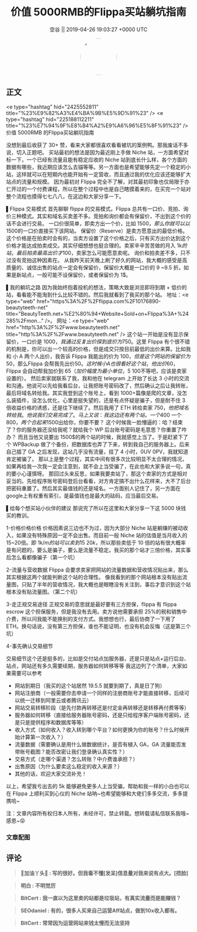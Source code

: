 <h1 align="center">价值 5000RMB的Flippa买站躺坑指南</h1>




<p align="center">
    <a>空谷 || 2019-04-26 19:03:27 &#43;0000 UTC</a>
</p>

<div align="center">
    <img src="https://images.zsxq.com/FnQXS48-I6sIUiqs3cC-OvLAGO74?e=1590940799&amp;token=kIxbL07-8jAj8w1n4s9zv64FuZZNEATmlU_Vm6zD:Fau8u9NnizGQRI1EqvDa2YhYo_w=" width="100" height="100" style="border:1px solid;border-radius:50%; color:#ffffff"/>
</div>




## 正文

<div>
&lt;e type=&#34;hashtag&#34; hid=&#34;2425552811&#34; title=&#34;%23%E9%82%A3%E4%BA%9B%E5%9D%91%23&#34; /&gt; &lt;e type=&#34;hashtag&#34; hid=&#34;225188112211&#34; title=&#34;%23%E7%94%9F%E8%B4%A2%E9%A6%96%E5%8F%91%23&#34; /&gt; 价值 5000RMB 的Flippa买站躺坑指南

没想到最后收获了 30&#43; 赞，看来大家都很喜欢看看被坑的案例鸭。那我废话不多说，切入正题吧。
买站最初的想法是因为最近刚上手做 Niche 站，一方面希望对标一下，一个已经有流量且能有稳定应收的 Niche 站到底长什么样，各个方面的数据有哪些，我近期应该怎么去锚等等。另一方面也是希望能够先定一个稳定的小站，这样就可以在短期内也能开始有一定营收，而且通过我的优化应该还能够扩大站点的流量和规模。
因为最初对 Flippa 完全不了解，对其最初印象也仅局限于亦仁开过的一个付费课程，所以在整个过程中也是自己瞎摸着来的，在买完一个站对整个流程也摸得七七八八，在这边和大家分享一下。

▌Flippa 交易模式
首先聊聊 flippa 的交易模式。Flippa 总共有一口价、竞拍、询价三种模式。其实和域名买卖差不多。竞拍和询价都会有保留价，不出到这个价的话不会进行交易。
一口价很简单，即卖方出一个价，比如 1500$，那么你就可以以 1500$的一口价直接买下该网站。
保留价（Reserve）是卖方愿意出的最低价格。这个价格是在拍卖时会有的，当卖方设置了这个价格之后，只有买方出价达到这个价格才能达成拍卖成交。其实仔细想想也挺合理的。卖家辛辛苦苦做的月入 1k$的站，最后拍卖最高出价才 100$，卖家怎么可能愿意卖呢。
询价和拍卖差不多，只不过没有竞拍这种因素在。
从我昨天前天晚上刷了好久的网站，我大概的感受是高质量的、诚信出售的站点一定会有保留价，保留价大概是一口价的 9 ~9.5 折。如果是新站点，一般可能不设保留价，或者保留价为 1$。

▌我的躺坑之路
因为我始终抱着投机的想法，策略大致是浏览即将到期 &#43; 低价的站，看看能不能淘到什么比较不错的。然后我就看到了我买的那个站。
地址：&lt;e type=&#34;web&#34; href=&#34;https%3A%2F%2Fflippa.com%2F10176890-beautyteeth-net&#34; title=&#34;BeautyTeeth.net&#43;%E2%80%94&#43;Website&#43;Sold&#43;on&#43;Flippa%3A&#43;%24285%2Fmon...&#34; /&gt;。
网址：&lt;e type=&#34;web&#34; href=&#34;http%3A%2F%2Fwww.beautyteeth.net&#34; title=&#34;http%3A%2F%2Fwww.beautyteeth.net&#34; /&gt;
这个站一开始是没有显示保留价，一口价是 1000$，我通过反复出价探到底价为 750$。这里 Flippa 有个很不错的机制是，你可以出一个较高的价格，但是成交只按目前最低的出价来算。比如我和 小 A 两个人出价，我告诉 Flippa 我能出的价为 100$，但是这个网站的保留价为 50$，那么Flippa 会帮我先出价50$。这时候小 A也很看好这个站，他出价 60$，Flippa 会自动帮我加价到 65$（加价幅度为最小单位，5~100$不等吧，应该是卖家设置的）。
然后卖家就联系了我，我和他在 telegram 上开始了长达 3 小时的交流和沟通。他说可以先给我看后台，让我把账号密码改了，然后确认之后让我转账，最后将域名转给我。其实我登到这个账号上，看到 1000&#43;篇像是爬的文章，没怎么装插件，没怎么优化，心里是挺失望的，还是有点怀疑是骗子，但是耐不住 3 倍收益价格的诱惑，还是往下继续了。然后我用了 ETH 转给卖家 750$，他把域名转给我。他说我们交易完成了。马上又说：我这边还有两个站，一个 400$ 一个 800$，两个合起来 1500$出给你，你要不要？
这个时候我一脸懵逼的：哈？结束了？你的服务器还没给我呢？就给我个 WP 后台账号密码是毛意思？你重置了咋办？
而且当他又说要出 1500$的两个站的时候，我就感觉上当了。于是赶紧下了个 WPBackup 做了个备份，把数据库也弄了下来，转到我自己的服务器上。后来自己插了 GA 之后发现，这站几乎没有流量，挂了 4 小时，0UV 0PV，我就知道肯定被骗了。
那以上是整个过程，其实中间有很多次比较明显不太合理的情况，如果再给我一次我一定会注意到，就不会上当受骗了，在此也和大家多说一句，真的要小心谨慎呀。
那回过头来反思，如果我要卖站了，那这个卖家的方式是相对妥当的。先给程序账号密码登后台看看，对方肯定搞不出什么花样来，大不了后台把密码重置了。然后其实最值钱的还是域名。一方面别人记住了，另一方面在 google上有权重有索引，是最值钱也是最大的砝码，应当最后交易。

▌给每个想买站小伙伴的建议
那说完了所以在这里和大家分享一下这 5000 块钱买的教训。

1-价格价格价格
价格因素说三边也不为过，因为大部分 Niche 站是躺赚的被动收入，如果没有特殊原因一定不会出售。而目前一般 Niche 站的估值是当月收入的 15~20倍。即 1k$/m 的站可以卖到 15~20k$，所以那些卖低于 10  倍的站有很大概率是有问题的，要么是骗子，要么是流量不稳定。我买的那个站才三倍价格，其实事后怎么看都像骗子（第一个坑）

2-流量与营收数据
Flippa 会要求卖家把网站的流量数据和营收情况贴出来，那么其实根据这两个就能判断这个站的合理性。
像我看到的那个网站根本没有贴出流量图，只贴了半年的营收情况，我大概也是眼瞎没有关注到，事后才意识到这个站根本没有贴流量图。（第二个坑）

3-走正规交易途径
正规交易的意思就是最好要有三方担保，flippa 有 flippa escrow 这个担保服务，但是我没有去用。卖方说他需要承担 25%的税和销售中介费，所以问我能不能换别的支付方式。我想想也行，最后协商了一下用了 ETH。换句话说，没有第三方担保，谁也不能证明，也没有机会反悔（这是第三个坑）

4-事先确认交易细节

交易细节这个还是挺多的，比如是交付站点加服务器，还是只是站点&#43;运行后台、站点，网站还有多久需要续期，服务器如何转移等等
我这边列了个清单，大家如果需要可以参考
- 网站到期日（我买的这个站居然 19.5.5 就要到期了，真是日了狗）
- 网站注册商（一般需要你去申请一个同样的注册商账号才能直接转移，后续可以统一迁移到阿里云或者腾讯云）
- 网站交易转移阶段（是先付款再转移还是付定金再转移还是转移再付费等等）
- 服务器如何转移（直接给服务器账号密码，还是只给程序客户端账号密码，还是只是提供程序和数据库等等）
- 收入方式（如何收入？收入转到哪个平台？如何更换为你的账号？什么时候开始计算第一次收入？）
- 流量数据（需要确认是用什么做数据统计，是否有植入 GA，GA 流量能否发带账号截图？能否改密让我们登录确认真实性？）
- 交易方式（走哪个渠道？怎么转账？中介费谁承担？）
- 出售原因（为什么要卖这么稳定的收入来源？）
- 其他的话，欢迎大家交流补充！

以上，希望我亏出去的 5k 能够避免更多人上当受骗，帮助和我一样的小白也可以在 Flippa 上顺利买到心仪的 Niche 站呐~也希望能够和大佬们多多交流，多多提携哈~

注：文章内容所有权归本人所有，未经许可，禁止转载。想转载请私信联系我哦~感恩~😝
</div>

### 文章配图

<div class="image" align="center">

</div>


## 评论

<div align="left">
<div>

<blockquote >
<span> <strong>📖加油丫头💝 : 写的很好。但我看不懂[发呆]信息量对我来说有点大。[捂脸] </strong></span>
</blockquote>

<blockquote >
<span> <strong>明白 : 不明觉厉 </strong></span>
</blockquote>

<blockquote >
<span> <strong>BitCert : 我一直以为这里卖的站都是垃圾站，有真实流量而是能赚钱？ </strong></span>
</blockquote>

<blockquote >
<span> <strong>SEOdaniel : 有的，很多人买来自己运营Aff站点，做到10x收入都有。 </strong></span>
</blockquote>

<blockquote >
<span> <strong>BitCert : 常常因为运营网站来钱太慢而无法坚持 </strong></span>
</blockquote>

</div>
</div>